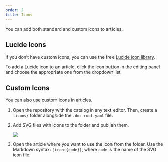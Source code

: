 ```yaml
---
order: 2
title: Icons
---
```


You can add both standard and custom icons to articles.

## Lucide Icons

If you don’t have custom icons, you can use the free [Lucide icon library](https://lucide.dev/icons/).

To add a Lucide icon to an article, click the icon button in the editing panel and choose the appropriate one from the dropdown list.


## Custom Icons

You can also use custom icons in articles.

1. Open the repository with the catalog in any text editor. Then, create a `.icons/` folder alongside the `.doc-root.yaml` file.

2. Add SVG files with icons to the folder and publish them.

   ![](./_index-2.png)

3. Open the article where you want to use the icon from the folder. Use the Markdown syntax: `[icon:{code}]`, where `code` is the name of the SVG icon file.
